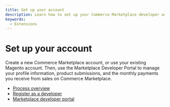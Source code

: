 ```yaml
---
title: Set up your account
description: Learn how to set up your Commerce Marketplace developer account.
keywords:
  - Extensions
---
```


# Set up your account

Create a new Commerce Marketplace account, or use your existing Magento account. Then, use the Marketplace Developer Portal to manage your profile information, product submissions, and the monthly payments you receive from sales on Commerce Marketplace.

-  [Process overview](account-setup-process.md)
-  [Register as a developer](developer-register.md)
-  [Marketplace developer portal](developer-portal.md)
